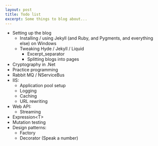```yaml
---
layout: post
title: Todo list
excerpt: Some things to blog about...
---
```


* Setting up the blog
	* Installing / using Jekyll (and Ruby, and Pygments, and everything else) on Windows
	* Tweaking Hyde / Jekyll / Liquid
		* Excerpt_separator
		* Splitting blogs into pages
* Cryptography in .Net
* Practice programming
* Rabbit MQ / NServiceBus
* IIS:
	* Application pool setup
	* Logging
	* Caching
	* URL rewriting
* Web API:
	* Streaming
* Expression&lt;T&gt;
* Mutation testing
* Design patterns:
	* Factory
	* Decorator (Speak a number)